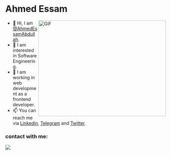 # Ahmed Essam

<img align="right" alt="GIF" src="https://github.com/abhisheknaiidu/abhisheknaiidu/blob/master/code.gif?raw=true" width="400" height="300" />



- 👋 Hi, I am [@AhmedEssamAbdullah][GitHub].
- 👀 I am interested in Software Engineering.
- 🌱 I am working in web development as a frontend developer.
- 📫 You can reach me via [Linkedin], [Telegram] and [Twitter].



### contact with me:

[GitHub]: https://github.com/AhmedEssamAbdullah
[Twitter]: https://twitter.com/Ahmed_Essam18
[Linkedin]: https://www.linkedin.com/in/ahmedessamabdullah/
[Telegram]: https://t.me/Ahmed_Essam_Abdullah

<a href="https://www.linkedin.com/in/ahmedessamabdullah/" target="_blank"><img src="https://img.shields.io/badge/-Ahmed%20Essam-0077B5?style=for-the-badge&logo=Linkedin&logoColor=white"/></a>
